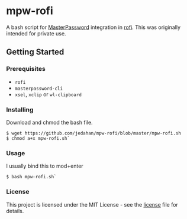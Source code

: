 # mpw-rofi
A bash script for [MasterPassword](https://gitlab.com/MasterPassword/MasterPassword) integration in [rofi](https://github.com/davatorium/rofi). This was originally intended for private use.

## Getting Started

### Prerequisites
- `rofi`
- `masterpassword-cli`
- `xsel`, `xclip` or `wl-clipboard`

### Installing
Download and chmod the bash file.

```shell
$ wget https://github.com/jedahan/mpw-rofi/blob/master/mpw-rofi.sh
$ chmod a+x mpw-rofi.sh`
```

### Usage

I usually bind this to mod+enter

```shell
$ bash mpw-rofi.sh`
```

### License
This project is licensed under the MIT License - see the [license](./license) file for details.
